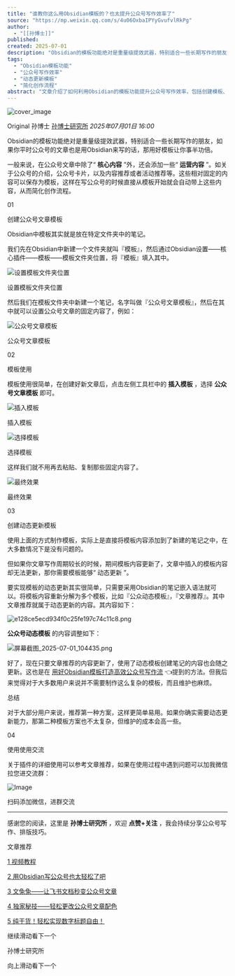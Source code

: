 ```yaml
---
title: "谁教你这么用Obsidian模板的？也太提升公众号写作效率了"
source: "https://mp.weixin.qq.com/s/4u06OxbaIPYyGvufvlRkPg"
author:
  - "[[孙博士]]"
published:
created: 2025-07-01
description: "Obsidian的模板功能绝对是重量级提效武器，特别适合一些长期写作的朋友，如果你平时公众号的文章也是用Obsidian来写的话，那用好模板让你事半功倍。"
tags:
  - "Obsidian模板功能"
  - "公众号写作效率"
  - "动态更新模板"
  - "简化创作流程"
abstract: "文章介绍了如何利用Obsidian的模板功能提升公众号写作效率，包括创建模板、使用模板以及动态更新模板的方法。"
---
```

![cover_image](https://mmbiz.qpic.cn/sz_mmbiz_jpg/VMPMOeDgBMN4m82LYURZmJM6rgibaH8CpGWQbtRw6msic2A8aibbtVB0LqQ1JQhV5kBTpBsiaXXbZftWqkJdJm3JTw/0?wx_fmt=jpeg)

Original 孙博士 [孙博士研究所](https://mp.weixin.qq.com/s/) *2025年07月01日 16:00*

Obsidian的模板功能绝对是重量级提效武器，特别适合一些长期写作的朋友，如果你平时公众号的文章也是用Obsidian来写的话，那用好模板让你事半功倍。

一般来说，在公众号文章中除了“ **核心内容** ”外，还会添加一些“ **运营内容** ”。如关于公众号的介绍，公众号卡片，以及内容推荐或者活动推荐等。这些相对固定的内容可以保存为模板，这样在写公众号的时候直接从模板开始就会自动带上这些内容，从而简化创作流程。

01

创建公众号文章模板

Obsidian中模板其实就是放在特定文件夹中的笔记。

我们先在Obsidian中新建一个文件夹就叫『模板』，然后通过Obsidian设置——核心插件——模板——模板文件夹位置，将『模板』填入其中。

![设置模板文件夹位置](https://mmbiz.qpic.cn/sz_mmbiz_png/VMPMOeDgBMN4m82LYURZmJM6rgibaH8Cpk4OC21WoBek0170BIxNUR6vPcFAvh8VP0MS3efOvvOWcDYbPticvzPA/640?from=appmsg&tp=webp&wxfrom=5&wx_lazy=1)

设置模板文件夹位置

然后我们在模板文件夹中新建一个笔记，名字叫做『公众号文章模板』，然后在其中就可以设置公众号文章的固定内容了，例如：

![公众号文章模板](https://mp.weixin.qq.com/s/www.w3.org/2000/svg'%20xmlns:xlink='http://www.w3.org/1999/xlink'%3E%3Ctitle%3E%3C/title%3E%3Cg%20stroke='none'%20stroke-width='1'%20fill='none'%20fill-rule='evenodd'%20fill-opacity='0'%3E%3Cg%20transform='translate(-249.000000,%20-126.000000)'%20fill='%23FFFFFF'%3E%3Crect%20x='249'%20y='126'%20width='1'%20height='1'%3E%3C/rect%3E%3C/g%3E%3C/g%3E%3C/svg%3E)

公众号文章模板

02

模板使用

模板使用很简单，在创建好新文章后，点击左侧工具栏中的 **插入模板** ，选择 **公众号文章模板** 即可。

![插入模板](https://mp.weixin.qq.com/s/www.w3.org/2000/svg'%20xmlns:xlink='http://www.w3.org/1999/xlink'%3E%3Ctitle%3E%3C/title%3E%3Cg%20stroke='none'%20stroke-width='1'%20fill='none'%20fill-rule='evenodd'%20fill-opacity='0'%3E%3Cg%20transform='translate(-249.000000,%20-126.000000)'%20fill='%23FFFFFF'%3E%3Crect%20x='249'%20y='126'%20width='1'%20height='1'%3E%3C/rect%3E%3C/g%3E%3C/g%3E%3C/svg%3E)

插入模板

![选择模板](https://mp.weixin.qq.com/s/www.w3.org/2000/svg'%20xmlns:xlink='http://www.w3.org/1999/xlink'%3E%3Ctitle%3E%3C/title%3E%3Cg%20stroke='none'%20stroke-width='1'%20fill='none'%20fill-rule='evenodd'%20fill-opacity='0'%3E%3Cg%20transform='translate(-249.000000,%20-126.000000)'%20fill='%23FFFFFF'%3E%3Crect%20x='249'%20y='126'%20width='1'%20height='1'%3E%3C/rect%3E%3C/g%3E%3C/g%3E%3C/svg%3E)

选择模板

这样我们就不用再去粘贴、复制那些固定内容了。

![最终效果](https://mp.weixin.qq.com/s/www.w3.org/2000/svg'%20xmlns:xlink='http://www.w3.org/1999/xlink'%3E%3Ctitle%3E%3C/title%3E%3Cg%20stroke='none'%20stroke-width='1'%20fill='none'%20fill-rule='evenodd'%20fill-opacity='0'%3E%3Cg%20transform='translate(-249.000000,%20-126.000000)'%20fill='%23FFFFFF'%3E%3Crect%20x='249'%20y='126'%20width='1'%20height='1'%3E%3C/rect%3E%3C/g%3E%3C/g%3E%3C/svg%3E)

最终效果

03

创建动态更新模板

使用上面的方式制作模板，实际上是直接将模板内容添加到了新建的笔记之中，在大多数情况下是没有问题的。

但如果你文章写作周期较长的时候，期间模板内容更新了，文章中插入的模板内容却无法更新，那你需要模板能够“ 动态更新 ”。

要实现模板的动态更新其实很简单，只需要采用Obsidian的笔记嵌入语法就可以。将模板内容重新分解为多个模板，比如『公众动态模板』，『文章推荐』。其中文章推荐就属于动态更新的内容。其内容如下：

![e128ce5ecd934f0c25fe197c74c11c8.png](https://mp.weixin.qq.com/s/www.w3.org/2000/svg'%20xmlns:xlink='http://www.w3.org/1999/xlink'%3E%3Ctitle%3E%3C/title%3E%3Cg%20stroke='none'%20stroke-width='1'%20fill='none'%20fill-rule='evenodd'%20fill-opacity='0'%3E%3Cg%20transform='translate(-249.000000,%20-126.000000)'%20fill='%23FFFFFF'%3E%3Crect%20x='249'%20y='126'%20width='1'%20height='1'%3E%3C/rect%3E%3C/g%3E%3C/g%3E%3C/svg%3E)

**公众号动态模板** 的内容调整如下：

![屏幕截图_2025-07-01_104435.png](https://mp.weixin.qq.com/s/www.w3.org/2000/svg'%20xmlns:xlink='http://www.w3.org/1999/xlink'%3E%3Ctitle%3E%3C/title%3E%3Cg%20stroke='none'%20stroke-width='1'%20fill='none'%20fill-rule='evenodd'%20fill-opacity='0'%3E%3Cg%20transform='translate(-249.000000,%20-126.000000)'%20fill='%23FFFFFF'%3E%3Crect%20x='249'%20y='126'%20width='1'%20height='1'%3E%3C/rect%3E%3C/g%3E%3C/g%3E%3C/svg%3E)

好了，现在只要文章推荐的内容更新了，使用了动态模板创建笔记的内容也会随之更新。这也是在 [用好Obsidian模板打造高效公众号写作流](https://mp.weixin.qq.com/s?__biz=MzI1NzEwMTgwOQ==&mid=2647806693&idx=1&sn=6f971cd4f7a595e1268204bb615dc8da&scene=21#wechat_redirect) 👈提到的方法。但我后来觉得对于大多数用户来说并不需要制作这么复杂的模板，而且维护也麻烦。

总结

对于大部分用户来说，推荐第一种方案，这样更简单易用。如果你确实需要动态更新能力，那第二种模板方案也不太复杂，但维护的成本会高一些。

04

使用使用交流

关于插件的详细使用可以参考文章推荐，如果在使用过程中遇到问题可以加我微信拉您进交流群：

![Image](https://mp.weixin.qq.com/s/www.w3.org/2000/svg'%20xmlns:xlink='http://www.w3.org/1999/xlink'%3E%3Ctitle%3E%3C/title%3E%3Cg%20stroke='none'%20stroke-width='1'%20fill='none'%20fill-rule='evenodd'%20fill-opacity='0'%3E%3Cg%20transform='translate(-249.000000,%20-126.000000)'%20fill='%23FFFFFF'%3E%3Crect%20x='249'%20y='126'%20width='1'%20height='1'%3E%3C/rect%3E%3C/g%3E%3C/g%3E%3C/svg%3E)

扫码添加微信，进群交流

  

---

感谢您的阅读，这里是 **孙博士研究所** ，欢迎 **点赞+关注** ，我会持续分享公众号写作、排版技巧。

文章推荐

[1 视频教程](https://mp.weixin.qq.com/s?__biz=MzI1NzEwMTgwOQ==&mid=2647806947&idx=1&sn=e156acd30a7274c15f303c22e69f9f1e&chksm=f23a697dc54de06b25f4b905206c6c39a397090ff19990feadd2db82b5c566b4bb2fb9dd0ef7&scene=21#wechat_redirect)

[2 用Obsidian写公众号也太轻松了吧](https://mp.weixin.qq.com/s?__biz=MzI1NzEwMTgwOQ==&mid=2647806193&idx=1&sn=6b54e145f9c7409de1b5041635fd87dc&scene=21#wechat_redirect)

[3 文兔兔——让飞书文档秒变公众号文章](https://mp.weixin.qq.com/s?__biz=MzI1NzEwMTgwOQ==&mid=2647808087&idx=1&sn=6445a785a2fbfb29391e00843d2dddef&scene=21#wechat_redirect)

[4 独家秘技——轻松更改公众号文章配色](https://mp.weixin.qq.com/s?__biz=MzI1NzEwMTgwOQ==&mid=2647807773&idx=1&sn=ce8c6692ac6177f651fbe47770f8980c&scene=21#wechat_redirect)

[5 纯干货！轻松实现数字标题自由！](https://mp.weixin.qq.com/s?__biz=MzI1NzEwMTgwOQ==&mid=2647807032&idx=1&sn=8556270836f0cbe1e76bad9430a9a4f3&scene=21#wechat_redirect)

继续滑动看下一个

孙博士研究所

向上滑动看下一个